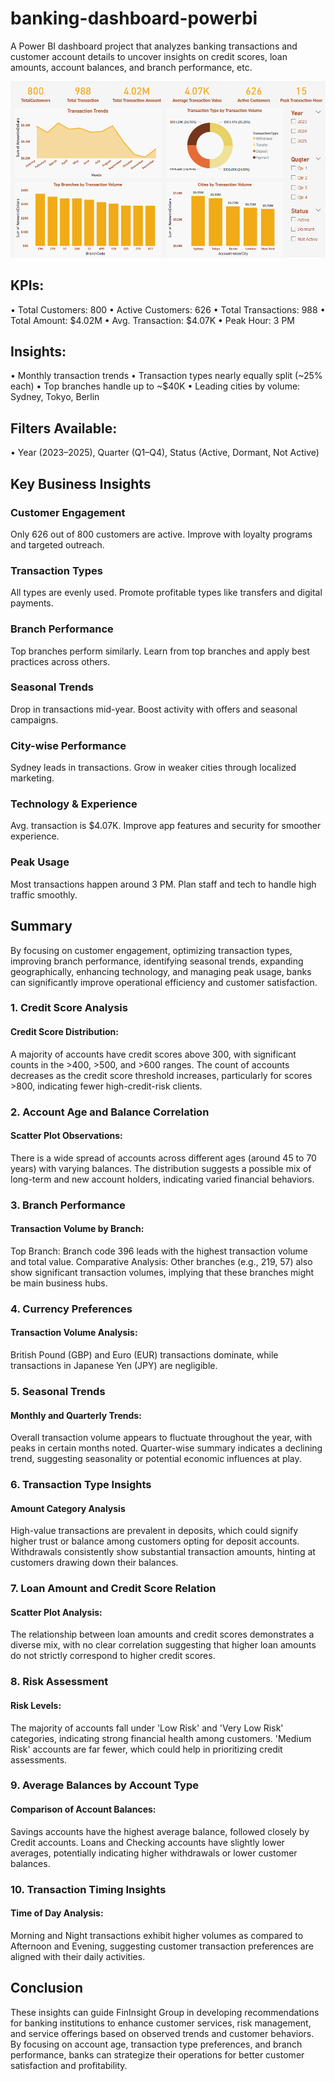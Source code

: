 # banking-dashboard-powerbi
A Power BI dashboard project that analyzes banking transactions and customer account details to uncover insights on credit scores, loan amounts, account balances, and branch performance, etc.

![Image Alt](https://github.com/mounika2906/banking-dashboard-powerbi/blob/9c9eee0aa07a37dd80af837fb6172271be1a2ed0/power%20bi%20dashboard.png)

## KPIs:
• Total Customers: 800
• Active Customers: 626
• Total Transactions: 988
• Total Amount: $4.02M
• Avg. Transaction: $4.07K
• Peak Hour: 3 PM

## Insights:
• Monthly transaction trends
• Transaction types nearly equally split (~25% each)
• Top branches handle up to ~$40K
• Leading cities by volume: Sydney, Tokyo, Berlin

## Filters Available:
• Year (2023–2025), Quarter (Q1–Q4), Status (Active, Dormant, Not Active)

 ## Key Business Insights

### Customer Engagement
Only 626 out of 800 customers are active.
Improve with loyalty programs and targeted outreach.

### Transaction Types
All types are evenly used.
Promote profitable types like transfers and digital payments.

### Branch Performance
Top branches perform similarly.
Learn from top branches and apply best practices across others.

### Seasonal Trends
Drop in transactions mid-year.
Boost activity with offers and seasonal campaigns.

### City-wise Performance
Sydney leads in transactions.
Grow in weaker cities through localized marketing.

### Technology & Experience
Avg. transaction is $4.07K.
Improve app features and security for smoother experience.

### Peak Usage
Most transactions happen around 3 PM.
Plan staff and tech to handle high traffic smoothly.

## Summary
By focusing on customer engagement, optimizing transaction types, improving branch performance, identifying seasonal trends, expanding geographically, enhancing technology, and managing peak usage, banks can significantly improve operational efficiency and customer satisfaction.

### 1. Credit Score Analysis
#### Credit Score Distribution:
A majority of accounts have credit scores above 300, with significant counts in the >400, >500, and >600 ranges.
The count of accounts decreases as the credit score threshold increases, particularly for scores >800, indicating fewer high-credit-risk clients.
### 2. Account Age and Balance Correlation
#### Scatter Plot Observations:
There is a wide spread of accounts across different ages (around 45 to 70 years) with varying balances.
The distribution suggests a possible mix of long-term and new account holders, indicating varied financial behaviors.
### 3. Branch Performance
#### Transaction Volume by Branch:
Top Branch: Branch code 396 leads with the highest transaction volume and total value.
Comparative Analysis: Other branches (e.g., 219, 57) also show significant transaction volumes, implying that these branches might be main business hubs.
### 4. Currency Preferences
#### Transaction Volume Analysis:
British Pound (GBP) and Euro (EUR) transactions dominate, while transactions in Japanese Yen (JPY) are negligible.
### 5. Seasonal Trends
#### Monthly and Quarterly Trends:
Overall transaction volume appears to fluctuate throughout the year, with peaks in certain months noted.
Quarter-wise summary indicates a declining trend, suggesting seasonality or potential economic influences at play.
### 6. Transaction Type Insights
#### Amount Category Analysis
High-value transactions are prevalent in deposits, which could signify higher trust or balance among customers opting for deposit accounts.
Withdrawals consistently show substantial transaction amounts, hinting at customers drawing down their balances.
### 7. Loan Amount and Credit Score Relation
#### Scatter Plot Analysis:
The relationship between loan amounts and credit scores demonstrates a diverse mix, with no clear correlation suggesting that higher loan amounts do not strictly correspond to higher credit scores.
### 8. Risk Assessment
#### Risk Levels:
The majority of accounts fall under 'Low Risk' and 'Very Low Risk' categories, indicating strong financial health among customers.
'Medium Risk' accounts are far fewer, which could help in prioritizing credit assessments.
### 9. Average Balances by Account Type
#### Comparison of Account Balances:
Savings accounts have the highest average balance, followed closely by Credit accounts.
Loans and Checking accounts have slightly lower averages, potentially indicating higher withdrawals or lower customer balances.
### 10. Transaction Timing Insights
#### Time of Day Analysis:
Morning and Night transactions exhibit higher volumes as compared to Afternoon and Evening, suggesting customer transaction preferences are aligned with their daily activities.
## Conclusion
These insights can guide FinInsight Group in developing recommendations for banking institutions to enhance customer services, risk management, and service offerings based on observed trends and customer behaviors. By focusing on account age, transaction type preferences, and branch performance, banks can strategize their operations for better customer satisfaction and profitability.



